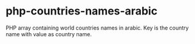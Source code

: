 php-countries-names-arabic
==========================

PHP array containing world countries names in arabic. Key is the country name with value as country name.
